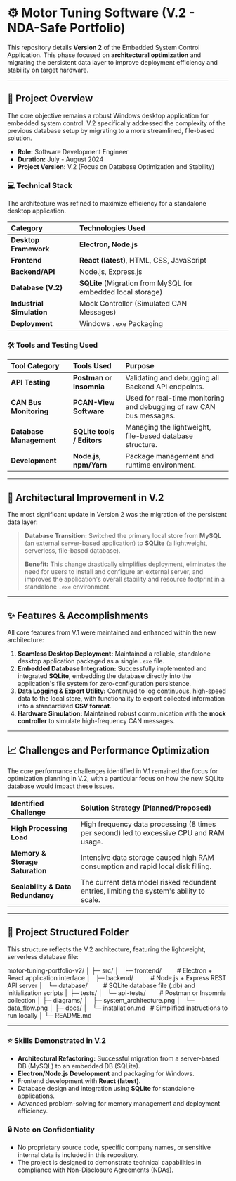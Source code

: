 # ⚙️ Motor Tuning Software (V.2 - NDA-Safe Portfolio)

This repository details **Version 2** of the Embedded System Control Application. This phase focused on **architectural optimization** and migrating the persistent data layer to improve deployment efficiency and stability on target hardware.

---

## 🚀 Project Overview

The core objective remains a robust Windows desktop application for embedded system control. V.2 specifically addressed the complexity of the previous database setup by migrating to a more streamlined, file-based solution.

- **Role:** Software Development Engineer
- **Duration:** July - August 2024
- **Project Version:** V.2 (Focus on Database Optimization and Stability)

### 💻 Technical Stack

The architecture was refined to maximize efficiency for a standalone desktop application.

| Category | Technologies Used |
| :--- | :--- |
| **Desktop Framework** | **Electron, Node.js** |
| **Frontend** | **React (latest)**, HTML, CSS, JavaScript |
| **Backend/API** | Node.js, Express.js |
| **Database (V.2)** | **SQLite** (Migration from MySQL for embedded local storage) |
| **Industrial Simulation** | Mock Controller (Simulated CAN Messages) |
| **Deployment** | Windows `.exe` Packaging |

### 🛠️ Tools and Testing Used

| Tool Category | Tools Used | Purpose |
| :--- | :--- | :--- |
| **API Testing** | **Postman** or **Insomnia** | Validating and debugging all Backend API endpoints. |
| **CAN Bus Monitoring** | **PCAN-View Software** | Used for real-time monitoring and debugging of raw CAN bus messages. |
| **Database Management** | **SQLite tools / Editors** | Managing the lightweight, file-based database structure. |
| **Development** | **Node.js, npm/Yarn** | Package management and runtime environment. |

---

## 🔄 Architectural Improvement in V.2

The most significant update in Version 2 was the migration of the persistent data layer:

> **Database Transition:** Switched the primary local store from **MySQL** (an external server-based application) to **SQLite** (a lightweight, serverless, file-based database).
>
> **Benefit:** This change drastically simplifies deployment, eliminates the need for users to install and configure an external server, and improves the application's overall stability and resource footprint in a standalone `.exe` environment.

---

## ✨ Features & Accomplishments

All core features from V.1 were maintained and enhanced within the new architecture:

1.  **Seamless Desktop Deployment:** Maintained a reliable, standalone desktop application packaged as a single `.exe` file.
2.  **Embedded Database Integration:** Successfully implemented and integrated **SQLite**, embedding the database directly into the application's file system for zero-configuration persistence.
3.  **Data Logging & Export Utility:** Continued to log continuous, high-speed data to the local store, with functionality to export collected information into a standardized **CSV format**.
4.  **Hardware Simulation:** Maintained robust communication with the **mock controller** to simulate high-frequency CAN messages.

---

## 📈 Challenges and Performance Optimization

The core performance challenges identified in V.1 remained the focus for optimization planning in V.2, with a particular focus on how the new SQLite database would impact these issues.

| Identified Challenge | Solution Strategy (Planned/Proposed) |
| :--- | :--- |
| **High Processing Load** | High frequency data processing (8 times per second) led to excessive CPU and RAM usage. | **Strategy:** Implement intelligent **throttling and buffering** mechanisms to **decouple data ingestion from storage** and reduce unnecessary processing demands. |
| **Memory & Storage Saturation** | Intensive data storage caused high RAM consumption and rapid local disk filling. | **Strategy:** Conduct comprehensive memory leak analysis; leverage SQLite's lighter footprint and implement efficient **data retention and archival** policies. |
| **Scalability & Data Redundancy** | The current data model risked redundant entries, limiting the system's ability to scale. | **Strategy:** Refactor the data model to enforce uniqueness and adopt a modular architecture, preparing for higher message throughput. |

---

## 📂 Project Structured Folder

This structure reflects the V.2 architecture, featuring the lightweight, serverless database file:

motor-tuning-portfolio-v2/
│
├─ src/
│   ├─ frontend/         # Electron + React application interface
│   ├─ backend/          # Node.js + Express REST API server
│   └─ database/         # SQLite database file (.db) and initialization scripts
│
├─ tests/
│   └─ api-tests/        # Postman or Insomnia collection
│
├─ diagrams/
│   ├─ system_architecture.png
│   └─ data_flow.png
│
├─ docs/
│   └─ installation.md   # Simplified instructions to run locally
│
└─ README.md


---

### ⭐ Skills Demonstrated in V.2

* **Architectural Refactoring:** Successful migration from a server-based DB (MySQL) to an embedded DB (SQLite).
* **Electron/Node.js Development** and packaging for Windows.
* Frontend development with **React (latest)**.
* Database design and integration using **SQLite** for standalone applications.
* Advanced problem-solving for memory management and deployment efficiency.

### 🔒 Note on Confidentiality

* No proprietary source code, specific company names, or sensitive internal data is included in this repository.
* The project is designed to demonstrate technical capabilities in compliance with Non-Disclosure Agreements (NDAs).